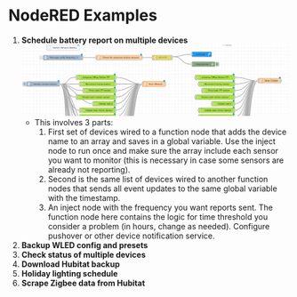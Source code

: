 # NodeRED Examples

1. **Schedule battery report on multiple devices** 
   ![Battery Report Check](NodeRED/Battery%20Check.png)
   - This involves 3 parts:
     1. First set of devices wired to a function node that adds the device name to an array and saves in a global variable. Use the inject node to run once and make sure the array include each sensor you want to monitor (this is necessary in case some sensors are already not reporting).
     2. Second is the same list of devices wired to another function nodes that sends all event updates to the same global variable with the timestamp.
     3. An inject node with the frequency you want reports sent. The function node here contains the logic for time threshold you consider a problem (in hours, change as needed). Configure pushover or other device notification service.
2. **Backup WLED config and presets**
3. **Check status of multiple devices**
4. **Download Hubitat backup**
5. **Holiday lighting schedule**
6. **Scrape Zigbee data from Hubitat**

